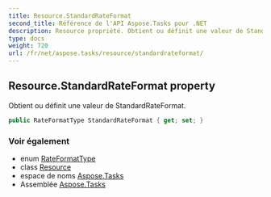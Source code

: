 ```yaml
---
title: Resource.StandardRateFormat
second_title: Référence de l'API Aspose.Tasks pour .NET
description: Resource propriété. Obtient ou définit une valeur de StandardRateFormat.
type: docs
weight: 720
url: /fr/net/aspose.tasks/resource/standardrateformat/
---
```

## Resource.StandardRateFormat property

Obtient ou définit une valeur de StandardRateFormat.

```csharp
public RateFormatType StandardRateFormat { get; set; }
```

### Voir également

* enum [RateFormatType](../../rateformattype/)
* class [Resource](../)
* espace de noms [Aspose.Tasks](../../resource/)
* Assemblée [Aspose.Tasks](../../../)


